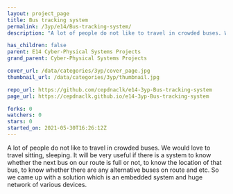 ```yaml
---
layout: project_page
title: Bus tracking system
permalink: /3yp/e14/Bus-tracking-system/
description: "A lot of people do not like to travel in crowded buses. We would love to travel sitting, sleeping. It will be very useful if there is a system to know whether the next bus on our route is full or not, to know the location of that bus, to know whether there are any alternative buses on route and etc. So we came up with a solution which is an embedded system and huge network of various devices."

has_children: false
parent: E14 Cyber-Physical Systems Projects
grand_parent: Cyber-Physical Systems Projects

cover_url: /data/categories/3yp/cover_page.jpg
thumbnail_url: /data/categories/3yp/thumbnail.jpg

repo_url: https://github.com/cepdnaclk/e14-3yp-Bus-tracking-system
page_url: https://cepdnaclk.github.io/e14-3yp-Bus-tracking-system

forks: 0
watchers: 0
stars: 0
started_on: 2021-05-30T16:26:12Z
---
```

A lot of people do not like to travel in crowded buses. We would love to travel sitting, sleeping. It will be very useful if there is a system to know whether the next bus on our route is full or not, to know the location of that bus, to know whether there are any alternative buses on route and etc. So we came up with a solution which is an embedded system and huge network of various devices.

